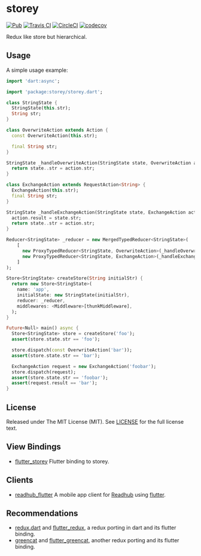 # storey
[![Pub](https://img.shields.io/pub/v/storey.svg)](https://pub.dartlang.org/packages/storey)
[![Travis CI](https://travis-ci.org/kezhuw/storey.svg?branch=master)](https://travis-ci.org/kezhuw/storey)
[![CircleCI](https://circleci.com/gh/kezhuw/storey.svg?style=svg)](https://circleci.com/gh/kezhuw/storey)
[![codecov](https://codecov.io/gh/kezhuw/storey/branch/master/graph/badge.svg)](https://codecov.io/gh/kezhuw/storey)

Redux like store but hierarchical.

## Usage

A simple usage example:

```dart
import 'dart:async';

import 'package:storey/storey.dart';

class StringState {
  StringState(this.str);
  String str;
}

class OverwriteAction extends Action {
  const OverwriteAction(this.str);

  final String str;
}

StringState _handleOverwriteAction(StringState state, OverwriteAction action) {
  return state..str = action.str;
}

class ExchangeAction extends RequestAction<String> {
  ExchangeAction(this.str);
  final String str;
}

StringState _handleExchangeAction(StringState state, ExchangeAction action) {
  action.result = state.str;
  return state..str = action.str;
}

Reducer<StringState> _reducer = new MergedTypedReducer<StringState>(
    [
      new ProxyTypedReducer<StringState, OverwriteAction>(_handleOverwriteAction),
      new ProxyTypedReducer<StringState, ExchangeAction>(_handleExchangeAction),
    ]
);

Store<StringState> createStore(String initialStr) {
  return new Store<StringState>(
    name: 'app',
    initialState: new StringState(initialStr),
    reducer: _reducer,
    middlewares: <Middleware>[thunkMiddleware],
  );
}

Future<Null> main() async {
  Store<StringState> store = createStore('foo');
  assert(store.state.str == 'foo');

  store.dispatch(const OverwriteAction('bar'));
  assert(store.state.str == 'bar');

  ExchangeAction request = new ExchangeAction('foobar');
  store.dispatch(request);
  assert(store.state.str == 'foobar');
  assert(request.result == 'bar');
}
```

## License
Released under The MIT License (MIT). See [LICENSE](LICENSE) for the full license text.

## View Bindings

* [flutter_storey][] Flutter binding to storey.

## Clients

* [readhub_flutter][] A mobile app client for [Readhub][] using [flutter][].

## Recommendations

* [redux.dart][] and [flutter_redux][], a redux porting in dart and its flutter binding.
* [greencat][] and [flutter_greencat][], another redux porting and its flutter binding.

[readhub_flutter]: https://github.com/kezhuw/readhub_flutter
[Readhub]: https://readhub.me
[flutter]: https://flutter.io
[flutter_storey]: https://github.com/kezhuw/flutter_storey

[redux.dart]: https://github.com/johnpryan/redux.dart
[flutter_redux]: https://github.com/brianegan/flutter_redux

[greencat]: https://github.com/alexeieleusis/greencat
[flutter_greencat]: https://gitlab.com/brianegan/flutter_greencat
